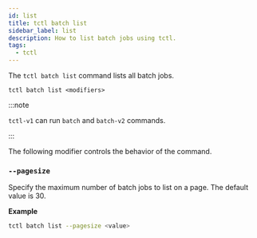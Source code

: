 ```yaml
---
id: list
title: tctl batch list
sidebar_label: list
description: How to list batch jobs using tctl.
tags:
  - tctl
---
```


The `tctl batch list` command lists all batch jobs.

`tctl batch list <modifiers>`

:::note

`tctl-v1` can run `batch` and `batch-v2` commands.

:::

The following modifier controls the behavior of the command.

### `--pagesize`

Specify the maximum number of batch jobs to list on a page. The default value is 30.

**Example**

```bash
tctl batch list --pagesize <value>
```

